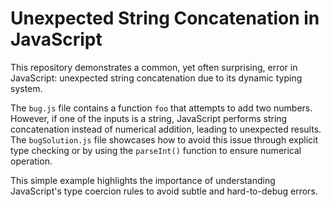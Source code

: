 # Unexpected String Concatenation in JavaScript

This repository demonstrates a common, yet often surprising, error in JavaScript: unexpected string concatenation due to its dynamic typing system. 

The `bug.js` file contains a function `foo` that attempts to add two numbers. However, if one of the inputs is a string, JavaScript performs string concatenation instead of numerical addition, leading to unexpected results.  The `bugSolution.js` file showcases how to avoid this issue through explicit type checking or by using the `parseInt()` function to ensure numerical operation.

This simple example highlights the importance of understanding JavaScript's type coercion rules to avoid subtle and hard-to-debug errors.
